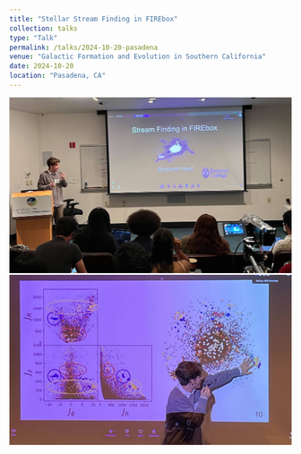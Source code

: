 ```yaml
---
title: "Stellar Stream Finding in FIREbox"
collection: talks
type: "Talk"
permalink: /talks/2024-10-20-pasadena
venue: "Galactic Formation and Evolution in Southern California"
date: 2024-10-20
location: "Pasadena, CA"
---
```

<img src='/images/galfresca_talk_1.jpg'>

<!-- long comment to take up space -->
<!-- long comment to take up space -->
<!-- long comment to take up space -->
<!-- long comment to take up space -->
<!-- long comment to take up space -->

<img src='/images/galfresca_talk_2.jpg'>
